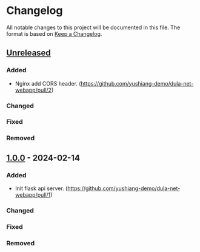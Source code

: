 # Changelog

All notable changes to this project will be documented in this file.
The format is based on [Keep a Changelog](https://github.com/olivierlacan/keep-a-changelog).

## [Unreleased]

### Added

- Nginx add CORS header. (https://github.com/yushiang-demo/dula-net-webapp/pull/2)

### Changed

### Fixed

### Removed

## [1.0.0] - 2024-02-14

### Added

- Init flask api server. (https://github.com/yushiang-demo/dula-net-webapp/pull/1)

### Changed

### Fixed

### Removed

[unreleased]: https://github.com/yushiang-demo/dula-net-webapp/compare/1.0.0...HEAD
[1.0.0]: https://github.com/yushiang-demo/dula-net-webapp/releases/tag/1.0.0
